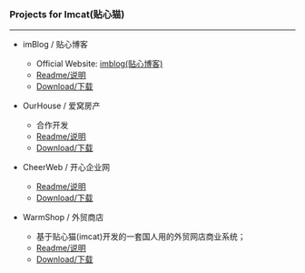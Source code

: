 

### Projects for Imcat(贴心猫)

--- --- --- --- --- --- --- --- --- 

* imBlog / 贴心博客
  - Official Website: [imblog(贴心博客)](http://imblog.txjia.com/)
  - [Readme/说明](http://imblog.txjia.com/index.php?home-tips)
  - [Download/下载](https://github.com/peacexie/imblog)

* OurHouse / 爱窝房产
  - 合作开发
  - [Readme/说明](http://ourhouse.txjia.com/index.php?home-tips)
  - [Download/下载](https://github.com/peacexie/ourhouse)

* CheerWeb / 开心企业网
  - [Readme/说明](http://qiyeweb.dongguan.net.cn/index.php?home-tips)
  - [Download/下载](https://github.com/peacexie/cheerweb)

* WarmShop / 外贸商店
  - 基于贴心猫(imcat)开发的一套国人用的外贸网店商业系统；
  - [Readme/说明](http://txjia.com/peace/wmshop.htm)
  - [Download/下载](https://github.com/peacexie/imcat/blob/patches/projs/warmshop1.rar)
